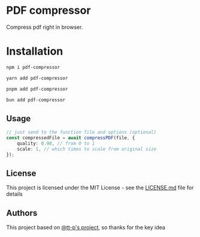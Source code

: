 # PDF compressor

Compress pdf right in browser.

# Installation
```bash
npm i pdf-compressor
```

```bash
yarn add pdf-compressor
```

```bash
pnpm add pdf-compressor
```

```bash
bun add pdf-compressor
```

## Usage

```typescript
// just send to the function file and options (optional)
const compressedFile = await compressPDF(file, {
    quality: 0.98, // from 0 to 1
    scale: 1, // which times to scale from original size
});
```

## License

This project is licensed under the MIT License - see the [LICENSE.md](LICENSE.md) file for details

## Authors

This project based on [@tt-p's project](https://github.com/tt-p/compactor), so thanks for the key idea
